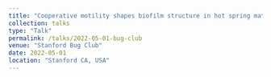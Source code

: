 ```yaml
---
title: "Cooperative motility shapes biofilm structure in hot spring mats."
collection: talks
type: "Talk"
permalink: /talks/2022-05-01-bug-club
venue: "Stanford Bug Club"
date: 2022-05-01
location: "Stanford CA, USA"
---
```

